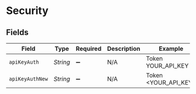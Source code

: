 # Security


## Fields

| Field                | Type                 | Required             | Description          | Example              |
| -------------------- | -------------------- | -------------------- | -------------------- | -------------------- |
| `apiKeyAuth`         | *String*             | :heavy_minus_sign:   | N/A                  | Token YOUR_API_KEY   |
| `apiKeyAuthNew`      | *String*             | :heavy_minus_sign:   | N/A                  | Token <YOUR_API_KEY> |